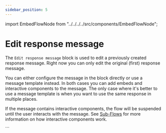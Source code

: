 ```yaml
---
sidebar_position: 5
---
```


import EmbedFlowNode from "../../../../src/components/EmbedFlowNode";

# Edit response message

The `Edit response message` block is used to edit a previously created response message. Right now you can only edit the original (first) response message.

You can either configure the message in the block directly or use a message template instead. In both cases you can add embeds and interactive components to the message. The only case where it's better to use a message template is when you want to use the same response in multiple places.

If the message contains interactive components, the flow will be suspended until the user interacts with the message. See [Sub-Flows](/reference/sub-flows) for more information on how interactive components work.

<EmbedFlowNode type="action_response_edit" />
```

